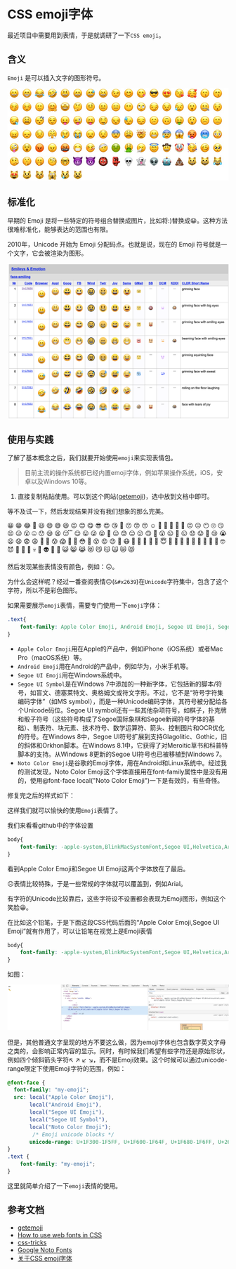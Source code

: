 # CSS emoji字体

最近项目中需要用到表情，于是就调研了一下`CSS emoji`。

## 含义

`Emoji` 是可以插入文字的图形符号。

![emoji](../images/emoji.jpg)

## 标准化

早期的 Emoji 是将一些特定的符号组合替换成图片，比如将:)替换成😀。这种方法很难标准化，能够表达的范围也有限。

2010年，Unicode 开始为 Emoji 分配码点。也就是说，现在的 Emoji 符号就是一个文字，它会被渲染为图形。

![emoji2](../images/emiji2.png)

## 使用与实践

了解了基本概念之后，我们就要开始使用`emoji`来实现表情包。

> 目前主流的操作系统都已经内置emoji字体，例如苹果操作系统，iOS，安卓以及Windows 10等。

1. 直接复制粘贴使用。可以到这个网站([getemoji](https://getemoji.com/))，选中放到文档中即可。

等不及试一下，然后发现结果并没有我们想象的那么完美。


😀 😁 😂 🤣 😃 😄 😅 😆 😉 😊 😋 😎 😍 😘 🥰 😗 😙 😚 ☺️ 🙂 🤗 🤩 🤔 🤨 😐 😑 😶 🙄 😏 😣 😥 😮 🤐 😯 😪 😫 😴 😌 😛 😜 😝 🤤 😒 😓 😔 😕 🙃 🤑 😲 ☹️ 🙁 😖 😞 😟 😤 😢 😭 😦 😧 😨 😩 🤯 😬 😰 😱 🥵 🥶 😳 🤪 😵 😡 😠 🤬 😷 🤒 🤕 🤢 🤮 🤧 😇 🤠 🤡 🥳 🥴 🥺 🤥 🤫 🤭 🧐 🤓 😈 👿 👹 👺 💀 👻 👽 🤖 💩 😺 😸 😹 😻 😼 😽 🙀 😿 😾


然后发现某些表情没有颜色，例如：☹️。

为什么会这样呢？经过一番查阅表情☹️(`&#x2639`)在`Unicode`字符集中，包含了这个字符，所以不是彩色图形。

如果需要展示`emoji`表情，需要专门使用一下`emoji`字体：

```css
.text{
    font-family: Apple Color Emoji, Android Emoji, Segoe UI Emoji, Segoe UI Symbol, Noto Color Emoji;
}
```

- `Apple Color Emoji`用在Apple的产品中，例如iPhone（iOS系统）或者Mac Pro（macOS系统）等。
- `Android Emoji`用在Android的产品中，例如华为，小米手机等。
- `Segoe UI Emoji`用在Windows系统中。
- `Segoe UI Symbol`是在Windows 7中添加的一种新字体，它包括新的脚本/符号，如盲文、德塞莱特文、奥格姆文或符文字形。不过，它不是“符号字符集编码字体”（如MS symbol），而是一种Unicode编码字体，其符号被分配给各个Unicode码位。Segoe UI symbol还有一些其他杂项符号，如棋子，扑克牌和骰子符号（这些符号构成了Segoe国际象棋和Segoe新闻符号字体的基础）、制表符、块元素、技术符号、数学运算符、箭头、控制图片和OCR优化的符号。在Windows 8中，Segoe UI符号扩展到支持Glagolitic、Gothic，旧的斜体和Orkhon脚本。在Windows 8.1中，它获得了对Meroitic草书和科普特脚本的支持。从Windows 8更新的Segoe UI符号也已被移植到Windows 7。
- `Noto Color Emoji`是谷歌的Emoji字体，用在Android和Linux系统中。经过我的测试发现，Noto Color Emoji这个字体直接用在font-family属性中是没有用的，使用@font-face local("Noto Color Emoji")一下是有效的，有些奇怪。

修复完之后的样式如下：

<ClientOnly>
  <my-demo></my-demo>
</ClientOnly>

这样我们就可以愉快的使用`Emoji`表情了。

我们来看看github中的字体设置

```css
body{
    font-family: -apple-system,BlinkMacSystemFont,Segoe UI,Helvetica,Arial,sans-serif,Apple Color Emoji,Segoe UI Emoji;
}
```

看到Apple Color Emoji和Segoe UI Emoji这两个字体放在了最后。

☹️表情比较特殊，于是一些常规的字体就可以覆盖到，例如Arial。

有字符的Unicode比较靠后，这些字符设不设置都会表现为Emoji图形，例如这个笑脸😀。

在比如这个铅笔，于是下面这段CSS代码后面的“Apple Color Emoji,Segoe UI Emoji”就有作用了，可以让铅笔在视觉上是Emoji表情
```css
body{
    font-family: -apple-system,BlinkMacSystemFont,Segoe UI,Helvetica,Arial,sans-serif,Apple Color Emoji,Segoe UI Emoji;
}
```

如图：

![emoji3](../images/emoji3.jpg)


但是，其他普通文字呈现的地方不要这么做，因为emoji字体也包含数字英文字母之类的，会影响正常内容的显示。同时，有时候我们希望有些字符还是原始形状，例如四个倾斜箭头字符↖ ↗ ↙ ↘，而不是Emoji效果。这个时候可以通过unicode-range限定下使用Emoji字符的范围，例如：

```css
@font-face {
  font-family: "my-emoji";
  src: local("Apple Color Emoji"),
       local("Android Emoji"),
       local("Segoe UI Emoji"), 
       local("Segoe UI Symbol"),
       local("Noto Color Emoji");
        /* Emoji unicode blocks */
       unicode-range: U+1F300-1F5FF, U+1F600-1F64F, U+1F680-1F6FF, U+2600-26FF;
}
.text {
    font-family: "my-emoji";
}
```

这里就简单介绍了一下`emoji`表情的使用。

## 参考文档

- [getemoji](https://getemoji.com/)
- [How to use web fonts in CSS](https://blog.logrocket.com/how-to-use-web-fonts-in-css-a0326f4d6a4d/)
- [css-tricks](https://css-tricks.com/snippets/css/system-font-stack/)
- [Google Noto Fonts](https://www.google.com/get/noto/)
- [关于CSS emoji字体](https://www.zhangxinxu.com/wordpress/2020/03/css-emoji-opentype-svg-fonts/)


